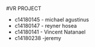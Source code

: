 #VR PROJECT

- c14180145 - michael agustinus
- c14180147 - reyner hosea
- c14180141 - Vincent Natanael
- c14180238 -jeremy
